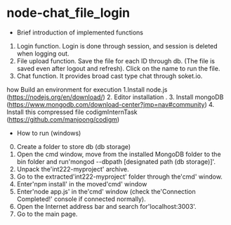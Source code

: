 # node-chat_file_login
* Brief introduction of implemented functions
1. Login function. Login is done through session, and session is deleted when logging out.
2. File upload function. Save the file for each ID through db. (The file is saved even after logout and refresh).
   Click on the name to run the file.
3. Chat function. It provides broad cast type chat through soket.io.

how Build an environment for execution
1.Install node.js (https://nodejs.org/en/download/)
2. Editor installation .
3. Install mongoDB (https://www.mongodb.com/download-center?jmp=nav#community)
4. Install this compressed file codigmInternTask (https://github.com/manjoong/codigm)

* How to run (windows)
0. Create a folder to store db (db storage)
1. Open the cmd window, move from the installed MongoDB folder to the bin folder and run'mongod --dbpath [designated path (db storage)]'.
2. Unpack the'int222-myproject' archive.
3. Go to the extracted'int222-myproject' folder through the'cmd' window.
4. Enter'npm install' in the moved'cmd' window
5. Enter'node app.js' in the'cmd' window (check the'Connection Completed!' console if connected normally).
6. Open the Internet address bar and search for'localhost:3003'.
7. Go to the main page.

